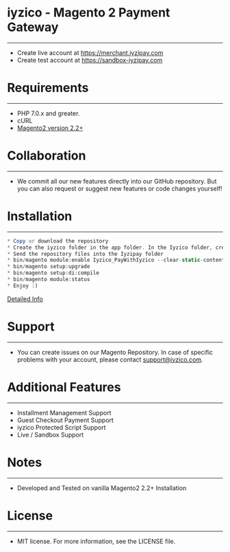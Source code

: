 # iyzico - Magento 2 Payment Gateway
------------
* Create live account at https://merchant.iyzipay.com
* Create test account at https://sandbox-iyzipay.com

# Requirements
------------
* PHP 7.0.x and greater.
* cURL
* [Magento2 version 2.2+](https://devdocs.magento.com/guides/v2.2/install-gde/system-requirements-tech.html)

# Collaboration
------------
* We commit all our new features directly into our GitHub repository. But you can also request or suggest new features or code changes yourself!

# Installation
---------------
```php
* Copy or download the repository
* Create the iyzico folder in the app folder. In the Iyzico folder, create the Iyzipay folder. (app -> Iyzico -> Iyzipay)
* Send the repository files into the Iyzipay folder
* bin/magento module:enable Iyzico_PayWithIyzico --clear-static-content
* bin/magento setup:upgrade
* bin/magento setup:di:compile
* bin/magento module:status
* Enjoy :)
```

<a href="https://dev-beta.iyzipay.com/tr/3-secenek/teknik-bilgi-gerekli">Detailed Info</a>

# Support
---------------
* You can create issues on our Magento Repository. In case of specific problems with your account, please contact support@iyzico.com.

# Additional Features
---------------------
* Installment Management Support
* Guest Checkout Payment Support
* iyzico Protected Script Support
* Live / Sandbox Support

# Notes
---------------
* Developed and Tested on vanilla Magento2 2.2+ Installation

# License
---------------
* MIT license. For more information, see the LICENSE file.
